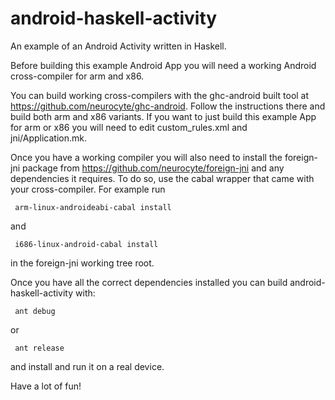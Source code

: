 android-haskell-activity
========================


An example of an Android Activity written in Haskell.

Before building this example Android App you will need a working
Android cross-compiler for arm and x86.

You can build working cross-compilers with the ghc-android built tool
at https://github.com/neurocyte/ghc-android. Follow the instructions
there and build both arm and x86 variants. If you want to just build
this example App for arm or x86 you will need to edit custom_rules.xml
and jni/Application.mk.

Once you have a working compiler you will also need to install the
foreign-jni package from https://github.com/neurocyte/foreign-jni and
any dependencies it requires. To do so, use the cabal wrapper that
came with your cross-compiler. For example run

     arm-linux-androideabi-cabal install

and

     i686-linux-android-cabal install

in the foreign-jni working tree root.

Once you have all the correct dependencies installed you can build
android-haskell-activity with:

     ant debug

or

     ant release

and install and run it on a real device.

Have a lot of fun!